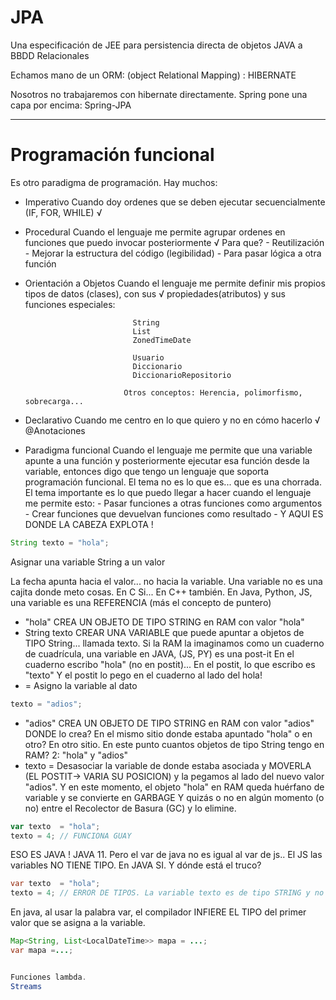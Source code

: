 
# JPA

Una especificación de JEE para persistencia directa de objetos JAVA a BBDD Relacionales

Echamos mano de un ORM: (object Relational Mapping)  : HIBERNATE

Nosotros no trabajaremos con hibernate directamente. Spring pone una capa por encima: Spring-JPA

---

# Programación funcional

Es otro paradigma de programación. Hay muchos:
- Imperativo                Cuando doy ordenes que se deben ejecutar secuencialmente (IF, FOR, WHILE)                       √
- Procedural                Cuando el lenguaje me permite agrupar ordenes en funciones que puedo invocar posteriormente     √
                                Para que?
                                    - Reutilización
                                    - Mejorar la estructura del código (legibilidad)
                                    - Para pasar lógica a otra función
- Orientación a Objetos     Cuando el lenguaje me permite definir mis propios tipos de datos (clases), con sus              √
                              propiedades(atributos) y sus funciones especiales:

                              String
                              List
                              ZonedTimeDate 

                              Usuario
                              Diccionario
                              DiccionarioRepositorio

                            Otros conceptos: Herencia, polimorfismo, sobrecarga...
- Declarativo               Cuando me centro en lo que quiero y no en cómo hacerlo                                          √
                            @Anotaciones

- Paradigma funcional       Cuando el lenguaje me permite que una variable apunte a una función y posteriormente ejecutar esa
                            función desde la variable, entonces digo que tengo un lenguaje que soporta programación funcional. 
                            El tema no es lo que es... que es una chorrada.
                            El tema importante es lo que puedo llegar a hacer cuando el lenguaje me permite esto:
                                - Pasar funciones a otras funciones como argumentos
                                - Crear funciones que devuelvan funciones como resultado
                                - Y AQUI ES DONDE LA CABEZA EXPLOTA !

```java
String texto = "hola";
```
Asignar una variable String a un valor

La fecha apunta hacia el valor... no hacia la variable. Una variable no es una cajita donde meto cosas.
En C Si... En C++ también. En Java, Python, JS, una variable es una REFERENCIA (más el concepto de puntero)

- "hola"        CREA UN OBJETO DE TIPO STRING en RAM con valor "hola"
- String texto  CREAR UNA VARIABLE que puede apuntar a objetos de TIPO String... llamada texto.
                Si la RAM la imaginamos como un cuaderno de cuadrícula, una variable en JAVA, (JS, PY) es una post-it
                En el cuaderno escribo "hola" (no en postit)... En el postit, lo que escribo es "texto"
                Y el postit lo pego en el cuaderno al lado del hola!
- =             Asigno la variable al dato

```java
texto = "adios";
```

- "adios"      CREA UN OBJETO DE TIPO STRING en RAM con valor "adios"
               DONDE lo crea? En el mismo sitio donde estaba apuntado "hola" o en otro? En otro sitio.
               En este punto cuantos objetos de tipo String tengo en RAM? 2: "hola" y "adios"
- texto =      Desasociar la variable de donde estaba asociada y MOVERLA (EL POSTIT-> VARIA SU POSICION)
               y la pegamos al lado del nuevo valor "adios".
               Y en este momento, el objeto "hola" en RAM queda huérfano de variable y se convierte en GARBAGE
               Y quizás o no en algún momento (o no) entre el Recolector de Basura (GC) y lo elimine.

```js
var texto  = "hola";
texto = 4; // FUNCIONA GUAY
```

ESO ES JAVA ! JAVA 11.
Pero el var de java no es igual al var de js..
El JS las variables NO TIENE TIPO. En JAVA SI. Y dónde está el truco?

```java
var texto  = "hola";
texto = 4; // ERROR DE TIPOS. La variable texto es de tipo STRING y no puede asignarse a un dato de tipo int.
```
En java, al usar la palabra var, el compilador INFIERE EL TIPO del primer valor que se asigna a la variable.
```java
Map<String, List<LocalDateTime>> mapa = ...;
var mapa =...;


Funciones lambda.
Streams

